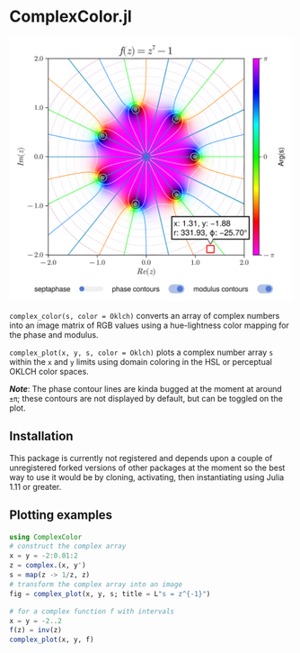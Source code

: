 # ComplexColor.jl

<img src="./images/complex_plot.png" width="556">

`complex_color(s, color = Oklch)` converts an array of complex numbers into an image matrix of RGB values using a hue-lightness color mapping for the phase and modulus.

`complex_plot(x, y, s, color = Oklch)` plots a complex number array `s` within the `x` and `y` limits using domain coloring in the HSL or perceptual OKLCH color spaces.

***Note***: The phase contour lines are kinda bugged at the moment at around `±π`; these contours are not displayed by default, but can be toggled on the plot.

## Installation

This package is currently not registered and depends upon a couple of unregistered forked versions of other packages at the moment so the best way to use it would be by cloning, activating, then instantiating using Julia 1.11 or greater.

## Plotting examples

```julia
using ComplexColor
# construct the complex array
x = y = -2:0.01:2
z = complex.(x, y')
s = map(z -> 1/z, z)
# transform the complex array into an image
fig = complex_plot(x, y, s; title = L"s = z^{-1}")
```

```julia
# for a complex function f with intervals
x = y = -2..2
f(z) = inv(z)
complex_plot(x, y, f)
```
